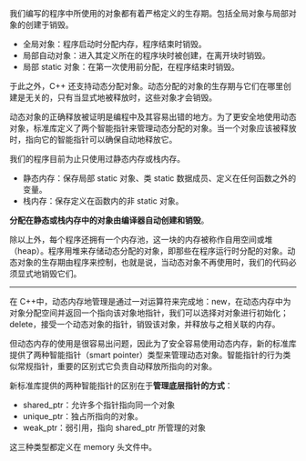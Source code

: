 我们编写的程序中所使用的对象都有着严格定义的生存期。包括全局对象与局部对象的创建于销毁。

- 全局对象：程序启动时分配内存，程序结束时销毁。
- 局部自动对象：进入其定义所在的程序块时被创建，在离开块时销毁。
- 局部 static 对象：在第一次使用前分配，在程序结束时销毁。

于此之外，C++ 还支持动态分配对象。动态分配的对象的生存期与它们在哪里创建是无关的，只有当显式地被释放时，这些对象才会销毁。

动态对象的正确释放被证明是编程中及其容易出错的地方。为了更安全地使用动态对象，标准库定义了两个智能指针来管理动态分配的对象。当一个对象应该被释放时，指向它的智能指针可以确保自动地释放它。

我们的程序目前为止只使用过静态内存或栈内存。

- 静态内存：保存局部 static 对象、类 static 数据成员、定义在任何函数之外的变量。
- 栈内存：保存定义在函数内的非 static 对象。

**分配在静态或栈内存中的对象由编译器自动创建和销毁**。

除以上外，每个程序还拥有一个内存池，这一块的内存被称作自用空间或堆（heap）。程序用堆来存储动态分配的对象，即那些在程序运行时分配的对象。动态对象的生存期由程序来控制，也就是说，当动态对象不再使用时，我们的代码必须显式地销毁它们。

---

在 C++中，动态内存地管理是通过一对运算符来完成地：new，在动态内存中为对象分配空间并返回一个指向该对象地指针，我们可以选择对对象进行初始化；delete，接受一个动态对象的指针，销毁该对象，并释放与之相关联的内存。

但动态内存的使用是很容易出问题，因此为了安全容易使用动态内存，新的标准库提供了两种智能指针（smart pointer）类型来管理动态对象。智能指针的行为类似常规指针，重要的区别式它负责自动释放所指向的对象。

新标准库提供的两种智能指针的区别在于**管理底层指针的方式**：

- shared_ptr：允许多个指针指向同一个对象
- unique_ptr：独占所指向的对象。
- weak_ptr：弱引用，指向 shared_ptr 所管理的对象

这三种类型都定义在 memory 头文件中。